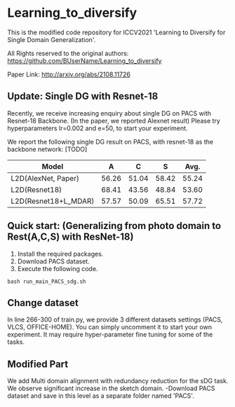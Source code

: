 # Learning_to_diversify
This is the modified code repository for ICCV2021 'Learning to Diversify for Single Domain Generalization'. 

All Rights reserved to the original authors: https://github.com/BUserName/Learning_to_diversify

Paper Link: http://arxiv.org/abs/2108.11726

## Update: Single DG with Resnet-18
Recently, we receive increasing enquiry about single DG on PACS with Resnet-18 Backbone. (In the paper, we reported Alexnet result)
Please try hyperparameters lr=0.002 and e=50, to start your experiment. 

We report the following single DG result on PACS, with resnet-18 as the backbone network:
[TODO]

| Model                | A     | C     | S     | Avg.  |
|----------------------|-------|-------|-------|-------|
| L2D(AlexNet, Paper)  | 56.26 | 51.04 | 58.42 | 55.24 |
| L2D(Resnet18)        | 68.41 | 43.56 | 48.84 | 53.60 |
| L2D(Resnet18+L_MDAR) | 57.57 | 50.09 | 65.51 | 57.72 |

## Quick start: (Generalizing from photo domain to Rest(A,C,S) with ResNet-18)
1. Install the required packages.
2. Download PACS dataset.
3. Execute the following code.
```
bash run_main_PACS_sdg.sh
```

## Change dataset
In line 266-300 of train.py, we provide 3 different datasets settings (PACS, VLCS, OFFICE-HOME).
You can simply uncomment it to start your own experiment. It may require hyper-parameter fine tuning for some of the tasks.

## Modified Part
We add Multi domain alignment with redundancy reduction for the sDG task. We observe significant increase in the sketch domain.
-Download PACS dataset and save in this level as a separate folder named 'PACS'.
